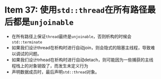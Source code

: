 # Item 37: 使用`std::thread`在所有路径最后都是`unjoinable`

* 在所有路径上保证`thread`最终是`unjoinable`，否则析构的时候会`std::terminate`
* 如果我们设计thread在析构时进行自动join，则会隐式的阻塞主线程，导致难以调试的问题。
* 如果我们设计trhead在析构时进行自动detach，则可能因为一些捕获的主线程栈上的对象销毁了，而发生未定义行为
* 声明数据成员时，最后声明`std::thread`对象。
